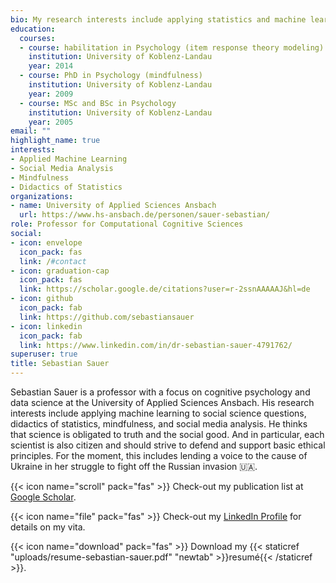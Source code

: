 ```yaml
---
bio: My research interests include applying statistics and machine learning to psychological phenomena such as mindfulness and learning behavior.
education:
  courses:
  - course: habilitation in Psychology (item response theory modeling)
    institution: University of Koblenz-Landau
    year: 2014
  - course: PhD in Psychology (mindfulness)
    institution: University of Koblenz-Landau
    year: 2009
  - course: MSc and BSc in Psychology
    institution: University of Koblenz-Landau
    year: 2005
email: ""
highlight_name: true
interests:
- Applied Machine Learning
- Social Media Analysis
- Mindfulness
- Didactics of Statistics
organizations:
- name: University of Applied Sciences Ansbach
  url: https://www.hs-ansbach.de/personen/sauer-sebastian/
role: Professor for Computational Cognitive Sciences
social:
- icon: envelope
  icon_pack: fas
  link: /#contact
- icon: graduation-cap
  icon_pack: fas
  link: https://scholar.google.de/citations?user=r-2ssnAAAAAJ&hl=de
- icon: github
  icon_pack: fab
  link: https://github.com/sebastiansauer
- icon: linkedin
  icon_pack: fab
  link: https://www.linkedin.com/in/dr-sebastian-sauer-4791762/ 
superuser: true
title: Sebastian Sauer
---
```



Sebastian Sauer is a professor with a focus on cognitive psychology and data science at the University of Applied Sciences Ansbach. 
His research interests include applying machine learning to social science questions, didactics of statistics, mindfulness, and social media analysis.
He thinks that science is obligated to truth and the social good.
And in particular, each scientist is also citizen and should strive to defend and support basic ethical principles.
For the moment, this includes lending a voice to the cause of Ukraine in her struggle to fight off the Russian invasion 🇺🇦.


{{< icon name="scroll" pack="fas" >}} Check-out my publication list at [Google Scholar](https://scholar.google.de/citations?user=r-2ssnAAAAAJ).

{{< icon name="file" pack="fas" >}} Check-out my [LinkedIn Profile](https://www.linkedin.com/in/dr-sebastian-sauer-4791762/) for details on my vita.

{{< icon name="download" pack="fas" >}} Download my {{< staticref "uploads/resume-sebastian-sauer.pdf" "newtab" >}}resumé{{< /staticref >}}.
